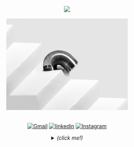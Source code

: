 <p align="center">
   <img src="https://komarev.com/ghpvc/?username=kaueemanuel&color=282c34&style=flat-square&label=PROFILE+VIEWS" />
</p>
<div align="center">
    <img height="auto" width="64%" alt="GIF" src="home.gif"/>
</div>

<br />

<div align="center">

[![Gmail](https://img.shields.io/badge/GMAIL-282c34?style=flat-square&labelColor=282c34&logo=Gmail&logoColor=white&color=282c34)](https://mail.google.com/mail/u/0/?view=cm&fs=1&tf=1&source=mailto&to=kaue.malheiros@gmail.com)
[![linkedin](https://img.shields.io/badge/LINKEDIN-282c34?style=flat-square&labelColor=282c34&logo=LinkedIn&logoColor=white&color=282c34)](https://www.linkedin.com/in/kaue-malheiros/)
[![Instagram](https://img.shields.io/badge/INSTAGRAM-282c34?style=flat-square&labelColor=282c34&logo=Instagram&logoColor=white&color=282c34)](https://www.instagram.com/kaueemanuel/)
<!-- [![Dev.to](https://img.shields.io/badge/WEBSITE-282c34?style=flat-square&labelColor=282c34&logo=DEV.TO&logoColor=white&color=282c34)](https://kauebr.dev) -->

  <!-- this block of code is for the dropdown menu effect -->
  <details>
    <summary>
    <i>(click me!)</i>
    </summary>
    
<div align="left">
  
  # Hello World, I'm Kauê! 👋
  
  <img align="right" height="auto" width="37%" alt="GIF" src="pc.gif"/>
  
  🔭 I am currently working at **Olist** as a **Front End Developer**. 🚀
<br />

🌱 I’m currently learning **JavaScript**, **React**, **NextJs**, **Sass**, **Angular**, and hopefully **Machine Learning** soon!
<br />

🎮 I’m looking to collaborate on a creative and fun project so I can branch out of my interversion and meet some great Developers!
<br />

🤔 I’m looking for help with **_Machine Learning_**! I want to master it... if that's even possible, heh.
<br />

💬 Ask me about anything I'm friendly, I swear 🧟‍♂️
<br />

📫 **_How to reach me_**: click the _Gmail_ link up top or message me through _social media_.

<hr>

#### Development:

```javascript
const dev = {
  person: {
    name: "kauê malheiros",
    gender: "male",
    age: "25+",
    martial_status: "single",
    location: "panambi BR",
    ethnicity: "brazilian",
    favorite_food: "lasagna",
  },
  code: ["javascript", "python", "java", "php", "html5", "css3"],
  tools: [
    "typescript",
    "nodejs",
    "styled-components",
    "redux",
    "react-router",
    "jquery",
    "sass",
    "heroku",
    "amazon-aws",
    "vscode",
    "github",
    "devtools",
  ],
  frameworks: [
    "bootstrap",
    "expressjs",
    "react",
    "react-native",
    "flutter",
    "angular",
  ],
  databases: ["mysql", "mongodb", "postgresql", "firebase"],
  design: ["illustrator", "photoshop", "lightroom", "figma"],
  hobbies: ["draw", "soccer", "movies", "develop", "go out to drink"],
  challenge: "I just developed an AI for recognizing actors and brands in videos.",
};
```

<hr>

#### Statistics:

</div>

  <img align="" src="https://github-readme-stats.vercel.app/api?username=kaueemanuel&count_private=true&title_color=282c34&icon_color=282c34&show_icons=true&hide_title=false&count_private=true&include_all_commits=true&hide=contribs" />
  <img align="" src="https://github-readme-stats.vercel.app/api/top-langs/?username=kaueemanuel&layout=compact&title_color=282c34&hide_title=false" />

